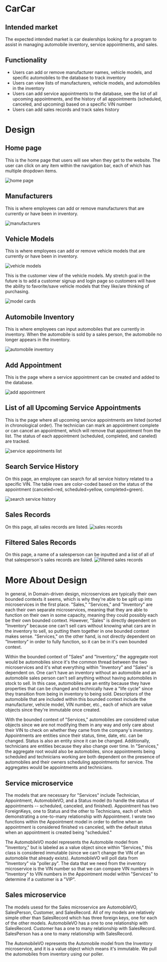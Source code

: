 # CarCar

## Intended market

The expected intended market is car dealerships looking for a program to assist in managing automobile inventory, service appointments, and sales.


## Functionality

* Users can add or remove manufacturer names, vehicle models, and specific automobiles to the database to track inventory
* Users can view lists of manufacturers, vehicle models, and automobiles in the inventory
* Users can add service appointments to the database, see the list of all upcoming appointments, and the history of all appointments (scheduled, canceled, and upcoming) based on a specific VIN number
* Users can add sales records and track sales history


# Design
## Home page

This is the home page that users will see when they get to the website. The user can click on any item within the navigation bar, each of which has multiple dropdown items.

![home page](docs/wireframes/homepage.png)


## Manufacturers

This is where employees can add or remove manufacturers that are currently or have been in inventory.

![manufacturers](docs/wireframes/manufacturers.png)


## Vehicle Models

This is where employees can add or remove vehicle models that are currently or have been in inventory.

![vehicle models](docs/wireframes/vehiclemodellistform.png)

This is the customer view of the vehicle models. My stretch goal in the future is to add a customer signup and login page so customers will have the ability to favorite/save vehicle models that they like/are thinking of purchasing.

![model cards](docs/wireframes/vehiclemodelcards.png)


## Automobile Inventory
This is where employees can input automobiles that are currently in inventory. When the automobile is sold by a sales person, the automobile no longer appears in the inventory.

![automobile inventory](docs/wireframes/automobileinventory.png)


## Add Appointment

This is the page where a service appointment can be created and added to the database.

![add appointment](docs/wireframes/addappointment.png)


## List of all Upcoming Service Appointments

This is the page where all upcoming service appointments are listed (sorted in chronological order). The technician can mark an appointment complete or can cancel an appointment, which will remove that appointment from the list. The status of each appointment (scheduled, completed, and caneled) are tracked.

![service appointments list](docs/wireframes/serviceappointments.png)


## Search Service History

On this page, an employee can search for all service history related to a specific VIN. The table rows are color-coded based on the status of the appointment (canceled=red, scheduled=yellow, completed=green).

![search service history](docs/wireframes/searchservicehistory.png)


## Sales Records

On this page, all sales records are listed.
![sales records](docs/wireframes/salesrecords.png)


## Filtered Sales Records

On this page, a name of a salesperson can be inputted and a list of all of that salesperson's sales records are listed.
![filtered sales records](docs/wireframes/salessearch.png)




# More About Design
In general, in Domain-driven design, microservices are typically their own bounded contexts it seems, which is why they're able to be split up into microservices in the first place. "Sales," "Services," and "Inventory" are each their own separate microservices, meaning that they are able to function on their own in some capacity, meaning they could possibly each be their own bounded context. However, "Sales" is directly dependent on "Inventory" because one can't sell cars without knowing what cars are in the inventory to sell, so putting them together in one bounded context makes sense. "Services," on the other hand, is not directly dependent on "Inventory" in order to fully function, so it can be in it's own bounded context.

Within the bounded context of "Sales" and "Inventory," the aggregate root would be automobiles since it's the common thread between the two microservices and it's what everything within "Inventory" and "Sales" is dependent on. One can't have an inventory without an automobile and an automobile sales person can't sell anything without having automobiles in stock to sell. In this case, automobiles are an entity because they have properties that can be changed and technically have a "life cycle" since they transition from being in inventory to being sold. Descriptors of the automobile that are included within this bounded context include the manufacturer, vehicle model, VIN number, etc., each of which are value objects since they're immutable once created.

With the bounded context of "Services," automobiles are considered value objects since we are not modifying them in any way and only care about their VIN to check on whether they came from the company's inventory. Appointments are entities since their status, time, date, etc. can be changed. Status is also an entity since it can be changed. Additionally, technicians are entities because they also change over time. In "Services," the aggregate root would also be automobiles, since appointments being scheduled and technicians working are both dependent on the presence of automobiles and their owners scheduling appointments for service. The aggregates would be appointments and technicians.


## Service microservice
The models that are necessary for "Services" include Technician, Appointment, AutomobileVO, and a Status model (to handle the status of appointments -- scheduled, canceled, and finished). Appointment has two ForeignKeys, one to Status and the other to Technicians, each of which demonstrating a one-to-many relationship with Appointment. I wrote two functions within the Appointment model in order to define when an appointment is considered finished vs canceled, with the default status when an appointment is created being "scheduled." 

The AutomobileVO model represents the Automobile model from "Inventory," but is labeled as a value object since within "Services," this class is considered immutable (since we can't change the VIN of an automobile that already exists). AutomobileVO will poll data from "Inventory" via "poller.py". The data that we need from the inventory microservice is the VIN number so that we can compare VIN numbers in "Inventory" to VIN numbers in the Appointment model within "Services" to determine if a customer is a "VIP".


## Sales microservice
The models usesd for the Sales microservice are AutomobileVO, SalesPerson, Customer, and SalesRecord. All of my models are relatively simple other than SalesRecord which has three foreign keys, one for each of the other models. AutomobileVO has a one to one relationship with SalesRecord. Customer has a one to many relationship with SalesRecord. SalesPerson has a one to many relationship with SalesRecord. 

The AutomobileVO represents the Automobile model from the Inventory microservice, and it is a value object which means it's immutable. We pull the automobiles from inventory using our poller.